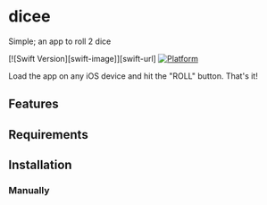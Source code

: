 # dicee

Simple; an app to roll 2 dice

[![Swift Version][swift-image]][swift-url]
[![Platform](https://img.shields.io/cocoapods/p/LFAlertController.svg?style=flat)](http://cocoapods.org/pods/LFAlertController)

Load the app on any iOS device and hit the "ROLL" button. That's it!

## Features

## Requirements

## Installation
### Manually
